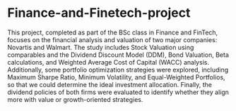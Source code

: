 # Finance-and-Finetech-project
This project, completed as part of the BSc class in Finance and FinTech, focuses on the financial analysis and valuation of two major companies: Novartis and Walmart. The study includes Stock Valuation using comparables and the Dividend Discount Model (DDM), Bond Valuation, Beta calculations, and Weighted Average Cost of Capital (WACC) analysis. 
Additionally, some portfolio optimization strategies were explored, including Maximum Sharpe Ratio, Minimum Volatility, and Equal-Weighted Portfolios, so that we could determine the ideal investment allocation. 
Finally, the dividend policies of both firms were evaluated to identify whether they align more with value or growth-oriented strategies.
